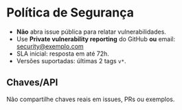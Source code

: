 # Política de Segurança

- **Não** abra issue pública para relatar vulnerabilidades.
- Use **Private vulnerability reporting** do GitHub **ou** email: security@exemplo.com
- SLA inicial: resposta em até 72h.
- Versões suportadas: últimas 2 tags `v*`.

## Chaves/API
Não compartilhe chaves reais em issues, PRs ou exemplos.
